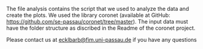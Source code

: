 The file analysis contains the script that we used to analyze the data and create the plots. We used the library coronet (available at GitHub: https://github.com/se-passau/coronet/tree/master). The input data must have the folder structure as discribed in the Readme of the coronet project.

Please contact us at ecklbarb@fim.uni-passau.de if you have any questions
